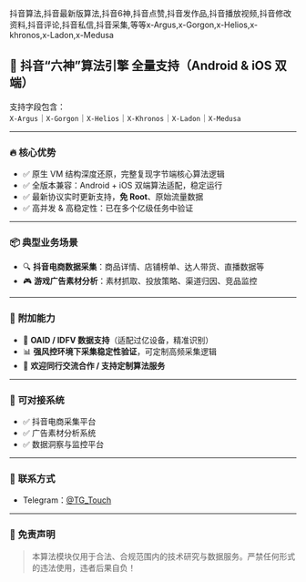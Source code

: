 抖音算法,抖音最新版算法,抖音6神,抖音点赞,抖音发作品,抖音播放视频,抖音修改资料,抖音评论,抖音私信,抖音采集,等等x-Argus,x-Gorgon,x-Helios,x-khronos,x-Ladon,x-Medusa



## 🚀 抖音“六神”算法引擎 全量支持（Android & iOS 双端）

支持字段包含：  
`X-Argus`｜`X-Gorgon`｜`X-Helios`｜`X-Khronos`｜`X-Ladon`｜`X-Medusa`

---

### 🔥 **核心优势**

- ✅ 原生 VM 结构深度还原，完整复现字节端核心算法逻辑  
- ✅ 全版本兼容：Android + iOS 双端算法适配，稳定运行  
- ✅ 最新协议实时更新支持，**免 Root**、原始流量数据
- ✅ 高并发 & 高稳定性：已在多个亿级任务中验证

---

### 📦 **典型业务场景**

- 🔍 **抖音电商数据采集**：商品详情、店铺榜单、达人带货、直播数据等  
- 🎮 **游戏广告素材分析**：素材抓取、投放策略、渠道归因、竞品监控

---

### 🧩 **附加能力**

- 🎯 **OAID / IDFV 数据支持**（适配过亿设备，精准识别）  
- 📊 **强风控环境下采集稳定性验证**，可定制高频采集逻辑  
- 🤝 **欢迎同行交流合作 / 支持定制算法服务**

---

### 🔗 **可对接系统**

- ✅ 抖音电商采集平台  
- ✅ 广告素材分析系统  
- ✅ 数据洞察与监控平台

---

### 📩 **联系方式**

- Telegram：[@TG_Touch](https://t.me/TG_Touch)  

---

### 🔐 **免责声明**

> 本算法模块仅用于合法、合规范围内的技术研究与数据服务。严禁任何形式的违法使用，违者后果自负！
